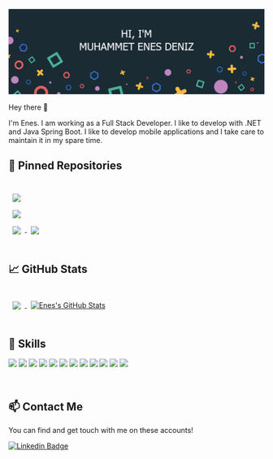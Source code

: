 ![Enes's GitHub Banner](./assets/GitHubHeader.png)

Hey there 👋

I'm Enes. I am working as a Full Stack Developer. I like to develop with .NET and Java Spring Boot. I like to develop mobile applications and I take care to maintain it in my spare time.

## 📌 Pinned Repositories

<br>

<a href="https://github.com/enesdnz/imageClassification">
  <img align="center" style="margin:0.5rem" src="https://github-readme-stats.vercel.app/api/pin/?username=enesdnz&repo=imageClassification &title_color=ffffff&text_color=c9cacc&icon_color=4AB197&bg_color=1A2B34" />
</a>

<br>

<a href="https://github.com/enesdnz/buildSafe">
  <img align="center" style="margin:0.5rem" src="https://github-readme-stats.vercel.app/api/pin/?username=enesdnz&repo=buildSafe&title_color=ffffff&text_color=c9cacc&icon_color=4AB197&bg_color=1A2B34" />
</a>

<br>

<a href="https://github.com/enesdnz/machineLearningForKids">
  <img align="center" style="margin:0.5rem" src="https://github-readme-stats.vercel.app/api/pin/?username=enesdnz&repo=machineLearningForKids&title_color=ffffff&text_color=c9cacc&icon_color=4AB197&bg_color=1A2B34" />
</a>

<a href="https://github.com/enesdnz/imageClassification">
  <img align="center" style="margin:0.5rem" src="https://github-readme-stats.vercel.app/api/pin/?username=enesdnz&repo=imageClassification&title_color=ffffff&text_color=c9cacc&icon_color=4AB197&bg_color=1A2B34" />
</a>

<br>
<br>

## &#x1f4c8; GitHub Stats

<br>

<a href="https://github.com/enesdnz">
  <img align="center" style="margin:0.5rem" src="https://github-readme-stats.vercel.app/api/top-langs/?username=enesdnz&hide=html,css&title_color=ffffff&text_color=c9cacc&icon_color=4AB197&bg_color=1A2B34" />
</a>

<a href="https://github.com/enesdnz">
  <img align="center" style="margin:0.5rem" src="https://github-readme-stats.vercel.app/api?username=enesdnz&show_icons=true&line_height=27&count_private=true&title_color=ffffff&text_color=c9cacc&icon_color=4AB097&bg_color=1A2B34" alt="Enes's GitHub Stats" />
</a>

<br>
<br>

## 💼 Skills

![](https://img.shields.io/badge/Code-React-informational?style=flat&logo=react&logoColor=white&color=4AB197)
![](https://img.shields.io/badge/Code-Redux-informational?style=flat&logo=Redux&logoColor=white&color=4AB197)
![](https://img.shields.io/badge/Code-ReactNative-informational?style=flat&logo=MySQL&logoColor=white&color=4AB197)
![](https://img.shields.io/badge/Code-JavaScript-informational?style=flat&logo=JavaScript&logoColor=white&color=4AB197)
![](https://img.shields.io/badge/Code-TypeScript-informational?style=flat&logo=TypeScript&logoColor=white&color=4AB197)
![](https://img.shields.io/badge/Code-Java-informational?style=flat&logo=Java&logoColor=white&color=4AB197)
![](https://img.shields.io/badge/Code-SpringBoot-informational?style=flat&logo=Spring&logoColor=white&color=4AB197)
![](https://img.shields.io/badge/Code-CSharp-informational?style=flat&logo=c-sharp&logoColor=white&color=4AB197)
![](https://img.shields.io/badge/Code-.NET-informational?style=flat&logo=.net&logoColor=white&color=4AB197)
![](https://img.shields.io/badge/Code-SQL-informational?style=flat&logo=MySQL&logoColor=white&color=4AB197)
![](https://img.shields.io/badge/Code-PostgreSQL-informational?style=flat&logo=MySQL&logoColor=white&color=4AB197)
![](https://img.shields.io/badge/Code-Python-informational?style=flat&logo=MySQL&logoColor=white&color=4AB197)

<br>

## 📫 Contact Me 

You can find and get touch with me on these accounts!

[![Linkedin Badge](https://img.shields.io/badge/muhammetenesdeniz-follow%20on%20linkedin-blue?style=for-the-badge&logo=linkedin)](https://www.linkedin.com/in/muhammetenesdeniz/)

